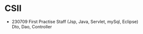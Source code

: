 # CSII  
  
- 230709 First Practise Staff (Jsp, Java, Servlet, mySql, Eclipse)  
  Dto, Dao, Controller  
